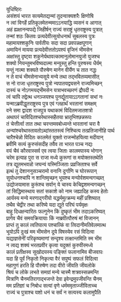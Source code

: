 युधिष्ठिरः  
असंशयं भारत सत्यमेतद्यन्मां तुदन्वाक्यशरैः क्षिणोषि  
न त्वां विगर्हे प्रतिकूलमेतन्ममाऽऽनयाद्धि व्यसनं व आगात्  
अहं ह्यक्षानन्वपद्ये जिहीर्षन् राज्यं सराष्ट्रं धृतराष्ट्रस्य पुत्रात्  
तन्मां शठः कितवः प्रत्यदेवीत्सुयोधनार्थं सुबलस्य पुत्रः  
महामायश्शकुनिः पार्वतीयः सदा सदा प्रवपन्नक्षपूगान्  
अमायिनं मायया प्रत्यदेवीत्ततोऽपश्यं वृजिनं भीमसेन  
अक्षांस्तु दृष्ट्वा शकुनेर्यथावत्कामानुलोमानयुजो युजश्च  
शक्यो नियन्तुमभविष्यदात्मा मन्युस्तु हन्ति पुरुषस्य धैर्यम्  
यन्तुं नात्मा शक्यते पौरुषेण मानेन वीर्येण च तात नद्धः  
न ते वाचं भीमसेनाभ्यसूये मन्ये तथा तद्भवितव्यमासीत्  
स नो राजा धृतराष्ट्रस्य पुत्रो न्यपातयद्व्यसने राज्यमिच्छन्  
दास्यं च नोऽगमयद्भीमसेन यत्राभवच्छरणं द्रौपदी नः  
त्वं चापि तद्वेत्थ धनञ्जयश्च पुनर्द्यूतायाऽऽगतानां सभां नः  
यन्माऽब्रवीद्धृतराष्ट्रस्य पुत्र एवं ग्लहार्थं भरतानां समक्षम्  
वने समा द्वादश राजपुत्र यथाकामं विदितमजातशत्रो  
अथापरं चाविदितश्चरेथास्सहैतया भ्रातृभिश्छन्नरूपः  
तं चेत्तीर्त्वा तात तथा चरन्तमवबोध्यन्ते भारतानां चरा वै  
अन्यांश्चरेथास्तावतोऽब्दांस्ततस्त्वं निश्चित्य तत्प्रतिजानीहि पार्थ  
चारैश्चेन्नो विदितः कालमेतं युक्तो राजन्मोहयित्वा मदीयान्  
ब्रवीमि सत्यं कुरुसंसदीह तवैव ता भारत पञ्च नद्यः  
वयं चैवं कौरवास्सर्व एव त्वया जिताः कालमपास्य भोगान्  
चरेम इत्याह पुरा स राजा मध्ये कुरूणां स मयोक्तस्तथेति  
तत्र द्यूतमभवन्नो जघन्यं यस्मिञ्जिताः प्रव्रजिताश्च सर्वे  
इत्थं तु देशाननुसञ्चरामो वनानि दुर्गाणि च घोररूपान्  
सुयोधनश्चापि न शान्तिमृच्छन् भूयश्च मन्योर्वशमन्वगच्छत्  
उद्योजयामास कुरूंश्च सर्वान् ये चास्य केचिद्वशमन्वगच्छन्  
तां सिद्धिमास्थाय सतां सकाशे को नाम जह्यादिह कस्य हेतोः  
आर्यस्य मन्ये मरणाद्गरीयो यद्धर्ममुत्क्रम्य महीं प्रशिष्यात्  
तथैव चेद्वीर तथा करिष्ये यदा द्यूते परिघं पर्यमृक्षः  
बाहू दिधक्षन्वारितः फल्गुनेन किं दुष्कृतं भीम तदाऽकरिष्यत्  
प्रागेव चैवं समयक्रियायाः किं नाब्रवीत्पौरुषं मां विजानन्  
प्राप्तं तु कालं त्वतिपात्य पश्चात्किं वा त्विदानीमतिवेलमात्थ  
भूयोऽपि दुःखं मम भीमसेन दूये विषस्येव रसं विदित्वा  
यद्याज्ञसेनीं परिकृष्यमाणां सन्दृश्य तत्क्षान्तमिति स्म भीम  
न त्वद्य शक्यं भरतप्रवीर कृत्वा यदुक्तं कुरुवीरमध्ये  
कालं प्रतीक्षस्व सुखोदयस्य पङ्क्तिं फलानामिव बीजवापः  
यदा हि पूर्वं निकृतो निकृत्या वैरं सपुष्पं सफलं विदित्वा  
महागुणं हरति हि पौरुषेण तदा वीरो जीवति जीवलोके  
श्रियं च लोके लभते समग्रां मन्ये चास्मै शत्रवस्सन्नमन्ति  
मित्राणि चैनमतिरागाद्भजन्ते देवा इवेन्द्रमुपजीवन्ति चैनम्  
मम प्रतिज्ञां च निबोध सत्यां वृणे धर्मममृताज्जीविताच्च  
राज्यं च पुत्राश्च यशो धनं च सर्वं न सत्यस्य कलामुपैति  

